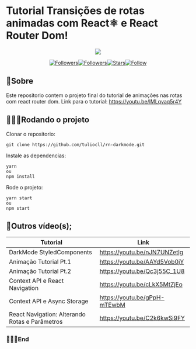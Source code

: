 # Tutorial Transições de rotas animadas com React⚛️ e React Router Dom!

<div align="center">

![](https://1.bp.blogspot.com/-pWA4kIn-h6Q/XzkcGlZomII/AAAAAAABCm0/U3ucEqbBjkU33JWTHt7dIiyXIKg5AFNDwCLcBGAsYHQ/s640/maxresdefault.jpg)

</div>

<div align="center">

[![Followers](https://img.shields.io/badge/Youtube-Inscreva--se-red)](http://youtube.com/tuliocalil)[![Followers](https://img.shields.io/github/followers/tuliocll?style=social)](https://github.com/tuliocll)[![Stars](https://img.shields.io/github/stars/tuliocll/sagres-bot?style=social)](#)[![Follow](https://img.shields.io/twitter/follow/tuliocalil?style=social)](https://twitter.com/BotSagres)

</div>

## 📖Sobre

Este repositorio contem o projeto final do tutorial de animações nas rotas com react router dom.
Link para o tutorial: https://youtu.be/lMLqvaq5r4Y


## 👨🏿‍💻Rodando o projeto

Clonar o repositorio:

```
git clone https://github.com/tuliocll/rn-darkmode.git
```

Instale as dependencias:

```
yarn
ou
npm install
```

Rode o projeto:

```
yarn start
ou
npm start
```

## 🎦Outros vídeo(s);

Tutorial  | Link
------------- | -------------
DarkMode StyledComponents  | https://youtu.be/nJN7UNZetlg
Animação Tutorial Pt.1  | https://youtu.be/AAYd5Vob0jY
Animação Tutorial Pt.2  | https://youtu.be/Qc3j55C_1U8
Context API e React Navigation  | https://youtu.be/cLkX5MtZjEo
Context API e Async Storage  | https://youtu.be/gPpH-mTEwbM
React Navigation: Alterando Rotas e Parâmetros  | https://youtu.be/C2k6kwSi9FY



### 🙅🏿‍♂️End
